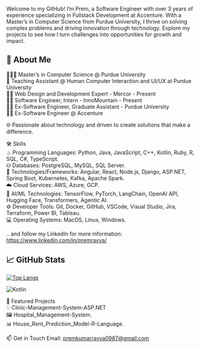 Welcome to my GitHub! I’m Prem, a Software Engineer with over 3 years of experience specializing in Fullstack Development at Accenture. With a Master’s in Computer Science from Purdue University, I thrive on solving complex problems and driving innovation through technology. Explore my projects to see how I turn challenges into opportunities for growth and impact.

## 🚀 About Me<br>
👨🏻‍🎓 Master’s in Computer Science @ Purdue University<br>
💼 Teaching Assistant @ Human Computer Interaction and UI/UX at Purdue University<br>
👨‍💻 Web Design and Development Expert - Mercor - Present<br>
👨‍💻 Software Engineer, Intern - InnoMountain - Present<br>
👨‍💻 Ex-Software Engineer, Graduate Assistant - Purdue University<br>
👨‍💻 Ex-Software Engineer @ Accenture<br>

🌐 Passionate about technology and driven to create solutions that make a difference.<br>

🛠 Skills <br>
♨ Programming Languages: Python, Java, JavaScript, C++, Kotlin, Ruby, R, SQL, C#, TypeScript.<br>
⛁ Databases: PostgreSQL, MySQL, SQL Server.<br>
🧩 Technologies/Frameworks: Angular, React, Node.js, Django, ASP.NET, Spring Boot, Kubernetes, Kafka, Apache Spark.<br>
☁️ Cloud Services: AWS, Azure, GCP.<br>
🤖 AI/ML Technologies: TensorFlow, PyTorch, LangChain, OpenAI API, Hugging Face, Transformers, Agentic AI.<br>
⚙️ Developer Tools: Git, Docker, GitHub, VSCode, Visual Studio, Jira, Terraform, Power BI, Tableau.<br>
💻 Operating Systems: MacOS, Linux, Windows.<br>

.. and follow my LinkedIn for more information: https://www.linkedin.com/in/premravva/

## 📈 GitHub Stats



[![Top Langs](https://github-readme-stats.vercel.app/api/top-langs/?username=Premravva&layout=compact&theme=radical)](https://github.com/anuraghazra/github-readme-stats)

![Kotlin](https://img.shields.io/badge/Kotlin-%230095D5.svg?style=flat&logo=kotlin&logoColor=white)



🌟 Featured Projects<br>
💡 Clinic-Management-System-ASP.NET <br>
🖼️ Hospital_Management-System.<br>
📊 House_Rent_Prediction_Model-R-Language. <br>

📫 Get in Touch
Email: premkumarravva0987@gmail.com
